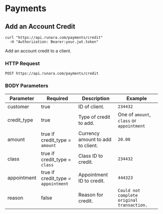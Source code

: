 # Payments

## Add an Account Credit

```shell
curl "https://api.runara.com/payments/credit"
  -H "Authorization: Bearer:your.jwt.token"
```

Add an account credit to a client.

### HTTP Request

`POST https://api.runara.com/payments/credit`

### BODY Parameters

Parameter | Required | Description | Example
--------- | -------- | ----------- | -----------
customer | true | ID of client. | `234432`
credit_type | true | Type of credit to add. | One of `amount`, `class` or `appointment`
amount | true if credit_type = `amount` | Currency amount to add to client. | `20.00`
class | true if credit_type = `class` | Class ID to credit. | `234432`
appointment | true if credit_type = `appointment` |  Appointment ID to credit. | `444323`
reason | false | Reason for credit. | `Could not complete original transaction.`
